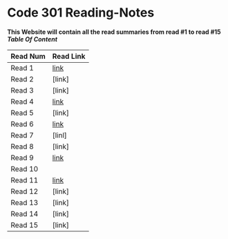 # Code 301 Reading-Notes
**This Website will contain all the read summaries from read #1 to read #15**
***Table Of Content***

Read Num | Read Link
---------|----------
Read 1   | [link](https://sarahmalash.github.io/reading-notes1/read1)
Read 2   | [link]
Read 3   | [link]
Read 4   | [link](https://sarahmalash.github.io/reading-notes1/read4)
Read 5   | [link]
Read 6   | [link](https://sarahmalash.github.io/reading-notes1/read6)
Read 7   | [linl]
Read 8   | [link]
Read 9   | [link](https://sarahmalash.github.io/reading-notes1/read09)
Read 10  |
Read 11  |[link](https://sarahmalash.github.io/reading-notes1/read11)
Read 12  |[link]
Read 13  |[link]
Read 14  |[link]
Read 15  |[link]